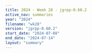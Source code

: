 ```yaml
---
title: 2024 - Week 28 - jgrpp-0.60.2
active_nav: summaries
year: "2024"
filename: "wk28"
version: "jgrpp-0.60.2"
start_date: "2024-07-08"
end_date: "2024-07-14"
layout: "summary"
---
```

